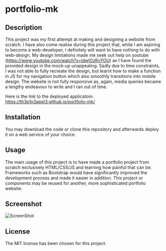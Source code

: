 # portfolio-mk

## Description

This project was my first attempt at making and designing a website from scratch. I have also come realise during this project that, while I am aspiring to become a web-developer, I definitely will want to have nothing to do with web-design. My design limitations made me seek out help on youtube (https://www.youtube.com/watch?v=ldwlOzRvYOU) as I have found the provided design in the mock-up unappealing. Sadly due to time constraints, I was not able to fully recreate the design, but learnt how to make a function in JS for my navigation button which also smoothly transitions into mobile design. The website is not fully responsive as, again, media queries became a lengthy endeavour to write and I ran out of time.

Here is the link to the deployed applicatoin: https://th3p1n3appl3.github.io/portfolio-mk/

## Installation

You may download the code or clone this repository and afterwards deploy it on a web service of your choice.

## Usage

The main usage of this project is to have made a portfolio project from scratch exclusively HTML/CSS/JS and learning how painful that can be. Frameworks such as Bootstrap would have significantly improved the development process and made it easier in addition. This project or components may be reused for another, more sophisticated portfolio website.

## Screenshot

![ScreenShot](https://i.imgur.com/ekoz6a4.png)

## License

The MIT license has been chosen for this project.
